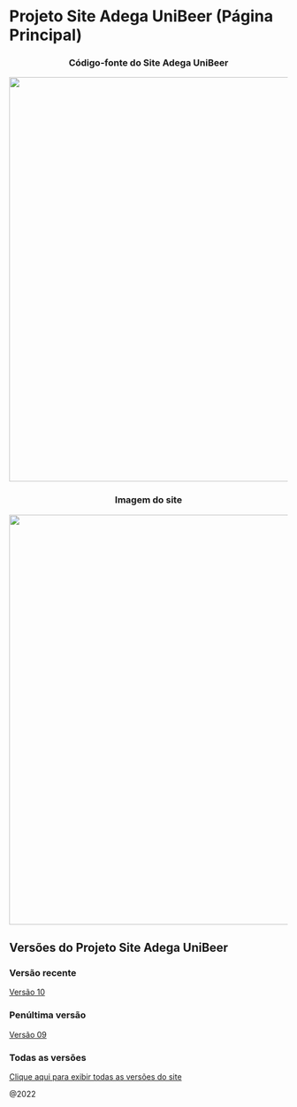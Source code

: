 # Projeto Site Adega UniBeer (Página Principal)

<div align="center">
<center>
<h3> Código-fonte do Site Adega UniBeer </h3>
</center>
<img src="https://scontent.fcgh22-1.fna.fbcdn.net/v/t39.30808-6/311135244_1416509995539447_4991401465132922560_n.jpg?_nc_cat=105&ccb=1-7&_nc_sid=730e14&_nc_ohc=8ZJBKPYjWTAAX8AeKYY&_nc_ht=scontent.fcgh22-1.fna&oh=00_AT_dJDyI7QfAryJH9IdoKFoLsI6UauRNOOEPw5gCF8JQ4A&oe=635DEA5E" width="730px" />
<br/>
<center>
 <h3> Imagem do site </h3>
</center>
<img src="https://scontent.fcgh22-1.fna.fbcdn.net/v/t39.30808-6/312716253_1435276753662771_6211523123687827375_n.jpg?_nc_cat=111&ccb=1-7&_nc_sid=730e14&_nc_ohc=D_Lsh3wSJIoAX9ylNt2&tn=kmuh0Oxsmyx9_u_G&_nc_ht=scontent.fcgh22-1.fna&oh=00_AfAf5EguMgPcn8Zgln9_EhAWZwkklrlOi3x7U0qLfZybzg&oe=63628AA7" width="740" /> 
</div>

## Versões do Projeto Site Adega UniBeer 

### Versão recente
[Versão 10](https://github.com/caiorodrigues2804/PROJETO_SITE_Adega_UniBeer/tree/v_10)

### Penúltima versão
[Versão 09](https://github.com/caiorodrigues2804/PROJETO_SITE_Adega_UniBeer/tree/v_09)

### Todas as versões
[Clique aqui para exibir todas as versões do site](https://github.com/caiorodrigues2804/Projeto_Site_Adega_UniBeer/tree/versoes)<br/>


@2022




